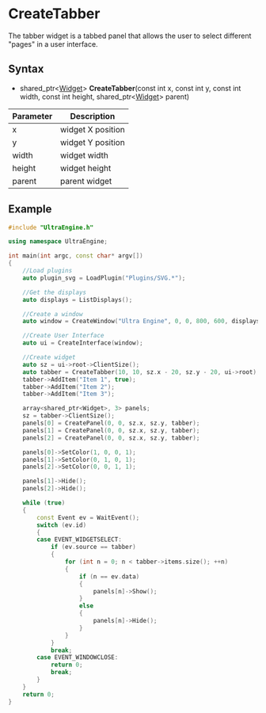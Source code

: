 # CreateTabber #

The tabber widget is a tabbed panel that allows the user to select different "pages" in a user interface.

## Syntax ##

- shared_ptr<[Widget](Widget.md)\> **CreateTabber**(const int x, const int y, const int width, const int height, shared_ptr<[Widget](Widget.md)\> parent)

| Parameter | Description |
| --- | --- |
| x | widget X position |
| y | widget Y position |
| width | widget width |
| height | widget height |
| parent | parent widget |

## Example ##
```c++
#include "UltraEngine.h"

using namespace UltraEngine;

int main(int argc, const char* argv[])
{
    //Load plugins
    auto plugin_svg = LoadPlugin("Plugins/SVG.*");

    //Get the displays
    auto displays = ListDisplays();

    //Create a window
    auto window = CreateWindow("Ultra Engine", 0, 0, 800, 600, displays[0]);

    //Create User Interface
    auto ui = CreateInterface(window);

    //Create widget
    auto sz = ui->root->ClientSize();
    auto tabber = CreateTabber(10, 10, sz.x - 20, sz.y - 20, ui->root);
    tabber->AddItem("Item 1", true);
    tabber->AddItem("Item 2");
    tabber->AddItem("Item 3");

    array<shared_ptr<Widget>, 3> panels;
    sz = tabber->ClientSize();
    panels[0] = CreatePanel(0, 0, sz.x, sz.y, tabber);
    panels[1] = CreatePanel(0, 0, sz.x, sz.y, tabber);
    panels[2] = CreatePanel(0, 0, sz.x, sz.y, tabber);

    panels[0]->SetColor(1, 0, 0, 1);
    panels[1]->SetColor(0, 1, 0, 1);
    panels[2]->SetColor(0, 0, 1, 1);

    panels[1]->Hide();
    panels[2]->Hide();

    while (true)
    {
        const Event ev = WaitEvent();
        switch (ev.id)
        {
        case EVENT_WIDGETSELECT:
            if (ev.source == tabber)
            {
                for (int n = 0; n < tabber->items.size(); ++n)
                {
                    if (n == ev.data)
                    {
                        panels[n]->Show();
                    }
                    else
                    {
                        panels[n]->Hide();
                    }
                }
            }
            break;
        case EVENT_WINDOWCLOSE:
            return 0;
            break;
        }
    }
    return 0;
}
```
